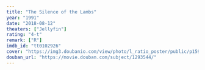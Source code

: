 ```yaml
---
title: "The Silence of the Lambs"
year: "1991"
date: "2018-08-12"
theaters: ["Jellyfin"]
rating: "4-t"
remark: ["R"]
imdb_id: "tt0102926"
cover: "https://img3.doubanio.com/view/photo/l_ratio_poster/public/p1593414327.jpg"
douban_url: "https://movie.douban.com/subject/1293544/"
---
```

